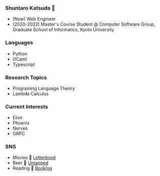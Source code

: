### Shuntaro Katsuda 👋

- (Now) Web Engineer 
- (2020-2022) Master's Course Student @ Computer Software Group, Graduate School of Informatics, Kyoto University

### Languages

* Python
* OCaml
* Typescript

### Research Topics

+ Programing Language Theory
+ Lambda Calculus

### Current Interests

* Elixir
* Phoenix
* Nerves
* GRPC

### SNS

* Movies 🎥 [Letterboxd](https://letterboxd.com/katshun0307) 
* Beer 🍺 [Untapped](https://untp.beer/mK210)
* Reading 📖 [Booklog](https://booklog.jp/users/ktstr)

<!--
**katshun0307/katshun0307** is a ✨ _special_ ✨ repository because its `README.md` (this file) appears on your GitHub profile.

Here are some ideas to get you started:

- 🔭 I’m currently working on ...
- 🌱 I’m currently learning ...
- 👯 I’m looking to collaborate on ...
- 🤔 I’m looking for help with ...
- 💬 Ask me about ...
- 📫 How to reach me: ...
- 😄 Pronouns: ...
- ⚡ Fun fact: ...
-->
